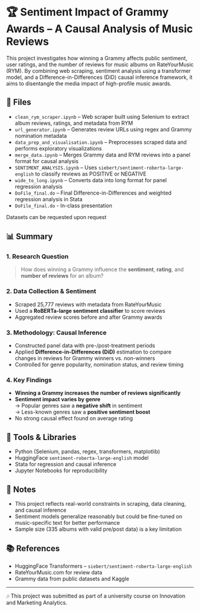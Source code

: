 # 🏆 Sentiment Impact of Grammy Awards – A Causal Analysis of Music Reviews

This project investigates how winning a Grammy affects public sentiment, user ratings, and the number of reviews for music albums on RateYourMusic (RYM). By combining web scraping, sentiment analysis using a transformer model, and a Difference-in-Differences (DiD) causal inference framework, it aims to disentangle the media impact of high-profile music awards.

## 📁 Files

- `clean_rym_scraper.ipynb` – Web scraper built using Selenium to extract album reviews, ratings, and metadata from RYM  
- `url_generator.ipynb` – Generates review URLs using regex and Grammy nomination metadata  
- `data_prep_and_visualisation.ipynb` – Preprocesses scraped data and performs exploratory visualizations  
- `merge_data.ipynb` – Merges Grammy data and RYM reviews into a panel format for causal analysis  
- `SENTIMENT_ANALYSIS.ipynb` – Uses `siebert/sentiment-roberta-large-english` to classify reviews as POSITIVE or NEGATIVE  
- `wide_to_long.ipynb` – Converts data into long format for panel regression analysis  
- `DoFile_final.do` – Final Difference-in-Differences and weighted regression analysis in Stata
- `DoFile_final.do` - In-class presentation

Datasets can be requested upon request

## 📊 Summary

### 1. Research Question
> How does winning a Grammy influence the **sentiment**, **rating**, and **number of reviews** for an album?

### 2. Data Collection & Sentiment
- Scraped 25,777 reviews with metadata from RateYourMusic  
- Used a **RoBERTa-large sentiment classifier** to score reviews  
- Aggregated review scores before and after Grammy awards

### 3. Methodology: Causal Inference
- Constructed panel data with pre-/post-treatment periods  
- Applied **Difference-in-Differences (DiD)** estimation to compare changes in reviews for Grammy winners vs. non-winners  
- Controlled for genre popularity, nomination status, and review timing

### 4. Key Findings
- **Winning a Grammy increases the number of reviews significantly**  
- **Sentiment impact varies by genre**  
  → Popular genres saw a **negative shift** in sentiment  
  → Less-known genres saw a **positive sentiment boost**  
- No strong causal effect found on average rating  

## 🔧 Tools & Libraries
- Python (Selenium, pandas, regex, transformers, matplotlib)  
- HuggingFace `sentiment-roberta-large-english` model  
- Stata for regression and causal inference  
- Jupyter Notebooks for reproducibility

## 📌 Notes
- This project reflects real-world constraints in scraping, data cleaning, and causal inference  
- Sentiment models generalize reasonably but could be fine-tuned on music-specific text for better performance  
- Sample size (335 albums with valid pre/post data) is a key limitation

## 📚 References
- HuggingFace Transformers – `siebert/sentiment-roberta-large-english`  
- RateYourMusic.com for review data  
- Grammy data from public datasets and Kaggle  

---

🎶 This project was submitted as part of a university course on Innovation and Marketing Analytics.
